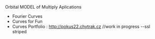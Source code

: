 Orbital MODEL of Multiply Aplications
* Fourier Curves
* Curves for Fun
* Curves Portfolio : http://pokus22.chytrak.cz //work in progress --ssl striped
